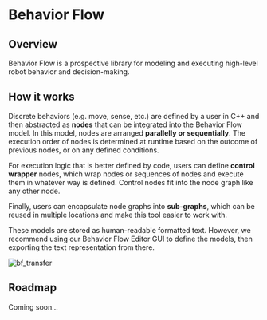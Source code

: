 # Behavior Flow

## Overview
Behavior Flow is a prospective library for modeling and executing high-level robot behavior and decision-making. 

## How it works
Discrete behaviors (e.g. move, sense, etc.) are defined by a user in C++ and then abstracted as **nodes** that can be integrated into the Behavior Flow model. In this model, nodes are arranged **parallelly or sequentially**. The execution order of nodes is determined at runtime based on the outcome of previous nodes, or on any defined conditions. 

For execution logic that is better defined by code, users can define **control wrapper** nodes, which wrap nodes or sequences of nodes and execute them in whatever way is defined. Control nodes fit into the node graph like any other node. 

Finally, users can encapsulate node graphs into **sub-graphs**, which can be reused in multiple locations and make this tool easier to work with.

These models are stored as human-readable formatted text. However, we recommend using our Behavior Flow Editor GUI to define the models, then exporting the text representation from there.

![bf_transfer](https://github.com/user-attachments/assets/4bf18a83-e96d-49bb-8512-c0250ed47cec)

## Roadmap
Coming soon...
